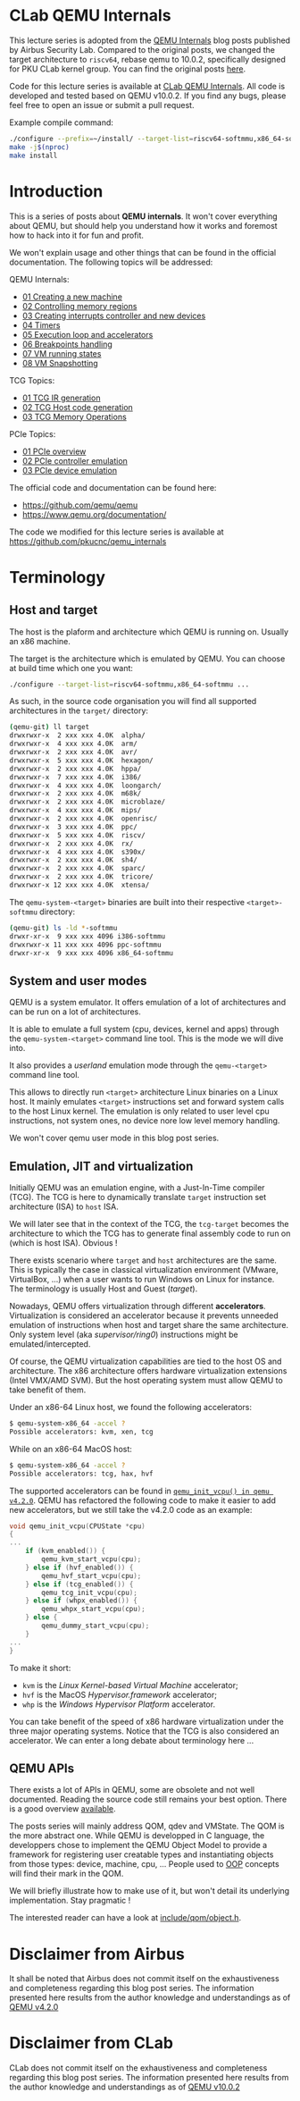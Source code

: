 # CLab QEMU Internals

This lecture series is adopted from the [QEMU Internals](https://airbus-seclab.github.io/qemu_blog/) blog posts published by Airbus Security Lab. Compared to the original posts, we changed the target architecture to `riscv64`, rebase qemu to 10.0.2, specifically designed for PKU CLab kernel group. You can find the original posts [here](https://airbus-seclab.github.io/qemu_blog/).

Code for this lecture series is available at [CLab QEMU Internals](https://github.com/pkucnc/qemu_internals). All code is developed and tested based on QEMU v10.0.2. If you find any bugs, please feel free to open an issue or submit a pull request.

Example compile command:

```bash
./configure --prefix=~/install/ --target-list=riscv64-softmmu,x86_64-softmmu --disable-docs
make -j$(nproc)
make install
```

# Introduction

This is a series of posts about **QEMU internals**. It won't cover
everything about QEMU, but should help you understand how it works and
foremost how to hack into it for fun and profit.

We won't explain usage and other things that can be found in the
official documentation. The following topics will be addressed:

QEMU Internals:
- [01 Creating a new machine](machine.html)
- [02 Controlling memory regions](regions.html)
- [03 Creating interrupts controller and new devices](devices.html)
- [04 Timers](timers.html)
- [05 Execution loop and accelerators](exec.html)
- [06 Breakpoints handling](brk.html)
- [07 VM running states](runstate.html)
- [08 VM Snapshotting](snapshot.html)

TCG Topics:
- [01 TCG IR generation](tcg_ir.html)
- [02 TCG Host code generation](tcg_host.html)
- [03 TCG Memory Operations](tcg_mem.html)

PCIe Topics:
- [01 PCIe overview](pcie.html)
- [02 PCIe controller emulation](pcie_controller.html)
- [03 PCIe device emulation](pcie_device.html)

The official code and documentation can be found here:

- https://github.com/qemu/qemu
- https://www.qemu.org/documentation/

The code we modified for this lecture series is available at https://github.com/pkucnc/qemu_internals

# Terminology

## Host and target

The host is the plaform and architecture which QEMU is running
on. Usually an x86 machine.

The target is the architecture which is emulated by QEMU. You can
choose at build time which one you want:

```bash
./configure --target-list=riscv64-softmmu,x86_64-softmmu ...
```

As such, in the source code organisation you will find all supported
architectures in the `target/` directory:

```bash
(qemu-git) ll target
drwxrwxr-x  2 xxx xxx 4.0K  alpha/
drwxrwxr-x  4 xxx xxx 4.0K  arm/
drwxrwxr-x  2 xxx xxx 4.0K  avr/
drwxrwxr-x  5 xxx xxx 4.0K  hexagon/
drwxrwxr-x  2 xxx xxx 4.0K  hppa/
drwxrwxr-x  7 xxx xxx 4.0K  i386/
drwxrwxr-x  4 xxx xxx 4.0K  loongarch/
drwxrwxr-x  2 xxx xxx 4.0K  m68k/
drwxrwxr-x  2 xxx xxx 4.0K  microblaze/
drwxrwxr-x  4 xxx xxx 4.0K  mips/
drwxrwxr-x  2 xxx xxx 4.0K  openrisc/
drwxrwxr-x  3 xxx xxx 4.0K  ppc/
drwxrwxr-x  5 xxx xxx 4.0K  riscv/
drwxrwxr-x  2 xxx xxx 4.0K  rx/
drwxrwxr-x  4 xxx xxx 4.0K  s390x/
drwxrwxr-x  2 xxx xxx 4.0K  sh4/
drwxrwxr-x  2 xxx xxx 4.0K  sparc/
drwxrwxr-x  2 xxx xxx 4.0K  tricore/
drwxrwxr-x 12 xxx xxx 4.0K  xtensa/
```

The `qemu-system-<target>` binaries are built into their respective `<target>-softmmu` directory:

```bash
(qemu-git) ls -ld *-softmmu
drwxr-xr-x  9 xxx xxx 4096 i386-softmmu
drwxrwxr-x 11 xxx xxx 4096 ppc-softmmu
drwxr-xr-x  9 xxx xxx 4096 x86_64-softmmu
```


## System and user modes

QEMU is a system emulator. It offers emulation of a lot of
architectures and can be run on a lot of architectures.

It is able to emulate a full system (cpu, devices, kernel and apps)
through the `qemu-system-<target>` command line tool. This is the mode we
will dive into.

It also provides a *userland* emulation mode through the `qemu-<target>`
command line tool.

This allows to directly run `<target>` architecture Linux binaries on
a Linux host. It mainly emulates `<target>` instructions set and
forward system calls to the host Linux kernel. The emulation is only
related to user level cpu instructions, not system ones, no device
nore low level memory handling.

We won't cover qemu user mode in this blog post series.


## Emulation, JIT and virtualization

Initially QEMU was an emulation engine, with a Just-In-Time compiler
(TCG). The TCG is here to dynamically translate `target` instruction
set architecture (ISA) to `host` ISA.

We will later see that in the context of the TCG, the `tcg-target`
becomes the architecture to which the TCG has to generate final
assembly code to run on (which is host ISA). Obvious !

There exists scenario where `target` and `host` architectures are the
same. This is typically the case in classical virtualization
environment (VMware, VirtualBox, ...) when a user wants to run Windows
on Linux for instance. The terminology is usually Host and Guest
(*target*).

Nowadays, QEMU offers virtualization through different
**accelerators**. Virtualization is considered an accelerator because
it prevents unneeded emulation of instructions when host and target
share the same architecture. Only system level (aka
*supervisor/ring0*) instructions might be emulated/intercepted.

Of course, the QEMU virtualization capabilities are tied to the host
OS and architecture. The x86 architecture offers hardware
virtualization extensions (Intel VMX/AMD SVM). But the host operating
system must allow QEMU to take benefit of them.

Under an x86-64 Linux host, we found the following accelerators:

```bash
$ qemu-system-x86_64 -accel ?
Possible accelerators: kvm, xen, tcg
```

While on an x86-64 MacOS host:

```bash
$ qemu-system-x86_64 -accel ?
Possible accelerators: tcg, hax, hvf
```

The supported accelerators can be found in
[`qemu_init_vcpu() in qemu v4.2.0`](https://github.com/qemu/qemu/tree/v4.2.0/cpus.c#L2134). QEMU has refactored the following code to make it easier to add new accelerators, but we still take the v4.2.0 code as an example:

```c
void qemu_init_vcpu(CPUState *cpu)
{
...
    if (kvm_enabled()) {
        qemu_kvm_start_vcpu(cpu);
    } else if (hvf_enabled()) {
        qemu_hvf_start_vcpu(cpu);
    } else if (tcg_enabled()) {
        qemu_tcg_init_vcpu(cpu);
    } else if (whpx_enabled()) {
        qemu_whpx_start_vcpu(cpu);
    } else {
        qemu_dummy_start_vcpu(cpu);
    }
...
}
```

To make it short:

- `kvm` is the *Linux Kernel-based Virtual Machine* accelerator;
- `hvf` is the MacOS *Hypervisor.framework* accelerator;
- `whp` is the *Windows Hypervisor Platform* accelerator.

You can take benefit of the speed of x86 hardware virtualization under
the three major operating systems. Notice that the TCG is also
considered an accelerator. We can enter a long debate about
terminology here ...

## QEMU APIs

There exists a lot of APIs in QEMU, some are obsolete and not well
documented. Reading the source code still remains your best
option. There is a good overview
[available](https://habkost.net/posts/2016/11/incomplete-list-of-qemu-apis.html).

The posts series will mainly address QOM, qdev and VMState. The QOM is
the more abstract one. While QEMU is developped in C language, the
developpers chose to implement the QEMU Object Model to provide a
framework for registering user creatable types and instantiating
objects from those types: device, machine, cpu, ... People used to
[OOP](https://en.wikipedia.org/wiki/Object-oriented_programming)
concepts will find their mark in the QOM.

We will briefly illustrate how to make use of it, but won't detail its
underlying implementation. Stay pragmatic !

The interested reader can have a look at
[include/qom/object.h](https://github.com/qemu/qemu/tree/v4.2.0/include/qom/object.h).

# Disclaimer from Airbus

It shall be noted that Airbus does not commit itself on the
exhaustiveness and completeness regarding this blog post series. The
information presented here results from the author knowledge and
understandings as of [QEMU
v4.2.0](https://github.com/qemu/qemu/tree/v4.2.0)

# Disclaimer from CLab

CLab does not commit itself on the exhaustiveness and completeness regarding this blog post series. The information presented here results from the author knowledge and understandings as of [QEMU v10.0.2](https://github.com/qemu/qemu/tree/v10.0.2)